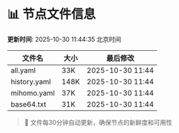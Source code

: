 # 📊 节点文件信息

**更新时间**: 2025-10-30 11:44:35 北京时间

| 文件名 | 大小 | 最后修改 |
|--------|------|----------|
| all.yaml | 33K | 2025-10-30 11:44 |
| history.yaml | 148K | 2025-10-30 11:44 |
| mihomo.yaml | 37K | 2025-10-30 11:44 |
| base64.txt | 31K | 2025-10-30 11:44 |

> 🔄 文件每30分钟自动更新，确保节点的新鲜度和可用性
